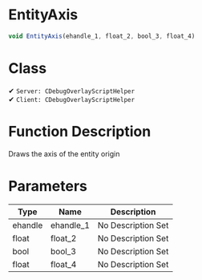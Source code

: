 # EntityAxis
```js
void EntityAxis(ehandle_1, float_2, bool_3, float_4)
```
# Class
✔ `Server: CDebugOverlayScriptHelper`  
✔ `Client: CDebugOverlayScriptHelper`  

# Function Description
Draws the axis of the entity origin
# Parameters
Type|Name|Description
--|--|--
ehandle|ehandle_1|No Description Set
float|float_2|No Description Set
bool|bool_3|No Description Set
float|float_4|No Description Set
